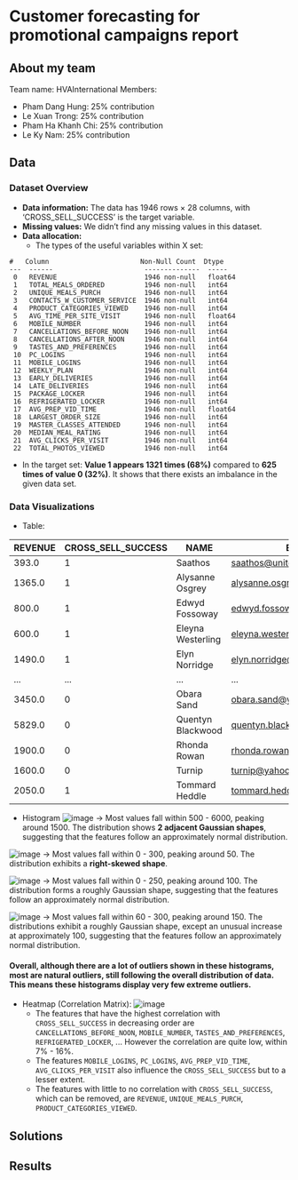 # Customer forecasting for promotional campaigns report

## About my team
Team name: HVAInternational 
Members:
- Pham Dang Hung: 25% contribution
- Le Xuan Trong: 25% contribution
- Pham Ha Khanh Chi: 25% contribution
- Le Ky Nam: 25% contribution

## Data

### Dataset Overview
- **Data information:** The data has 1946 rows × 28 columns, with ‘CROSS_SELL_SUCCESS’ is the target variable.
- **Missing values:** We didn’t find any missing values in this dataset.
- **Data allocation:**
  + The types of the useful variables within X set:
```
#   Column                       Non-Null Count  Dtype  
---  ------                       --------------  -----  
 0   REVENUE                      1946 non-null   float64
 1   TOTAL_MEALS_ORDERED          1946 non-null   int64  
 2   UNIQUE_MEALS_PURCH           1946 non-null   int64  
 3   CONTACTS_W_CUSTOMER_SERVICE  1946 non-null   int64  
 4   PRODUCT_CATEGORIES_VIEWED    1946 non-null   int64  
 5   AVG_TIME_PER_SITE_VISIT      1946 non-null   float64
 6   MOBILE_NUMBER                1946 non-null   int64  
 7   CANCELLATIONS_BEFORE_NOON    1946 non-null   int64  
 8   CANCELLATIONS_AFTER_NOON     1946 non-null   int64  
 9   TASTES_AND_PREFERENCES       1946 non-null   int64  
 10  PC_LOGINS                    1946 non-null   int64  
 11  MOBILE_LOGINS                1946 non-null   int64  
 12  WEEKLY_PLAN                  1946 non-null   int64  
 13  EARLY_DELIVERIES             1946 non-null   int64  
 14  LATE_DELIVERIES              1946 non-null   int64  
 15  PACKAGE_LOCKER               1946 non-null   int64  
 16  REFRIGERATED_LOCKER          1946 non-null   int64  
 17  AVG_PREP_VID_TIME            1946 non-null   float64
 18  LARGEST_ORDER_SIZE           1946 non-null   int64  
 19  MASTER_CLASSES_ATTENDED      1946 non-null   int64  
 20  MEDIAN_MEAL_RATING           1946 non-null   int64  
 21  AVG_CLICKS_PER_VISIT         1946 non-null   int64  
 22  TOTAL_PHOTOS_VIEWED          1946 non-null   int64 
```
  + In the target set: **Value 1 appears 1321 times (68%)** compared to **625 times of value 0 (32%)**. It shows that there exists an imbalance in the given data set.

### Data Visualizations
- Table:

| REVENUE | CROSS_SELL_SUCCESS | NAME | EMAIL | FIRST_NAME | FAMILY_NAME | TOTAL_MEALS_ORDERED | UNIQUE_MEALS_PURCH | CONTACTS_W_CUSTOMER_SERVICE | PRODUCT_CATEGORIES_VIEWED | ... | LATE_DELIVERIES | EARLY_DELIVERIES | PACKAGE_LOCKER | REFRIGERATED_LOCKER | AVG_PREP_VID_TIME | LARGEST_ORDER_SIZE | MASTER_CLASSES_ATTENDED | MEDIAN_MEAL_RATING | AVG_CLICKS_PER_VISIT | TOTAL_PHOTOS_VIEWED |
|---------|--------------------|------|-------|------------|-------------|---------------------|-------------------|----------------------------|-------------------------|-----|---------------|---------------|---------------|------------------|----------------|----------------|----------------------|------------------|------------------|------------------|
| 393.0   | 1                  | Saathos | saathos@unitedhealth.com | Saathos | Saathos | 14.0 | 6.0 | 12.0 | 10.0 | ... | 2.0 | 0.0 | 0.0 | 0.0 | 33.4 | 1.0 | 0.0 | 1.0 | 17.0 | 0.0 |
| 1365.0  | 1                  | Alysanne Osgrey | alysanne.osgrey@ge.org | Alysanne | Osgrey | 87.0 | 3.0 | 8.0 | 8.0 | ... | 2.0 | 0.0 | 0.0 | 0.0 | 84.8 | 1.0 | 0.0 | 3.0 | 13.0 | 170.0 |
| 800.0   | 1                  | Edwyd Fossoway | edwyd.fossoway@jnj.com | Edwyd | Fossoway | 15.0 | 7.0 | 11.0 | 5.0 | ... | 1.0 | 0.0 | 0.0 | 0.0 | 63.0 | 1.0 | 0.0 | 2.0 | 16.0 | 0.0 |
| 600.0   | 1                  | Eleyna Westerling | eleyna.westerling@ge.org | Eleyna | Westerling | 13.0 | 6.0 | 11.0 | 5.0 | ... | 3.0 | 0.0 | 0.0 | 0.0 | 43.8 | 1.0 | 0.0 | 2.0 | 14.0 | 0.0 |
| 1490.0  | 1                  | Elyn Norridge | elyn.norridge@jnj.com | Elyn | Norridge | 47.0 | 8.0 | 6.0 | 10.0 | ... | 8.0 | 0.0 | 0.0 | 0.0 | 84.8 | 1.0 | 1.0 | 3.0 | 12.0 | 205.0 |
| ...     | ...                | ...  | ...   | ...        | ...         | ...                 | ...               | ...                        | ...                     | ... | ...           | ...           | ...           | ...              | ...            | ...            | ...                  | ...              | ...              | ...              |
| 3450.0  | 0                  | Obara Sand | obara.sand@yahoo.com | Obara | Sand | 87.0 | 8.0 | 8.0 | 7.0 | ... | 3.0 | 0.0 | 0.0 | 0.0 | 212.5 | 10.0 | 2.0 | 3.0 | 11.0 | 0.0 |
| 5829.0  | 0                  | Quentyn Blackwood | quentyn.blackwood@yahoo.com | Quentyn | Blackwood | 244.0 | 4.0 | 7.0 | 2.0 | ... | 3.0 | 0.0 | 0.0 | 0.0 | 282.2 | 10.0 | 1.0 | 4.0 | 10.0 | 424.0 |
| 1900.0  | 0                  | Rhonda Rowan | rhonda.rowan@gmail.com | Rhonda | Rowan | 57.0 | 2.0 | 8.0 | 4.0 | ... | 7.0 | 3.0 | 0.0 | 0.0 | 254.4 | 10.0 | 0.0 | 4.0 | 12.0 | 480.0 |
| 1600.0  | 0                  | Turnip | turnip@yahoo.com | Turnip | Turnip | 74.0 | 3.0 | 10.0 | 10.0 | ... | 3.0 | 0.0 | 0.0 | 0.0 | 564.2 | 10.0 | 3.0 | 3.0 | 11.0 | 796.0 |
| 2050.0  | 1                  | Tommard Heddle | tommard.heddle@merck.com | Tommard | Heddle | 188.0 | 4.0 | 9.0 | 5.0 | ... | 3.0 | 1.0 | 1.0 | 0.0 | 248.0 | 11.0 | 2.0 | 3.0 | 12.0 | 0.0 | 

- Histogram
![image](https://github.com/user-attachments/assets/67aa6b16-afda-49ce-b770-b07fd3b21be9)
-> Most values fall within 500 - 6000, peaking around 1500. The distribution shows **2 adjacent Gaussian shapes**, suggesting that the features follow an approximately normal distribution.

![image](https://github.com/user-attachments/assets/4d1081db-bbae-4425-a3b8-5eb329353e6d)
-> Most values fall within 0 - 300, peaking around 50. The distribution exhibits a **right-skewed shape**.

![image](https://github.com/user-attachments/assets/aef7dddd-428f-4898-9146-4ccfd64f9142)
-> Most values fall within 0 - 250, peaking around 100. The distribution forms a roughly Gaussian shape, suggesting that the features follow an approximately normal distribution.

![image](https://github.com/user-attachments/assets/8e5af18d-9c20-4f09-b882-ac18e9f6cfeb)
-> Most values fall within 60 - 300, peaking around 150. The distributions exhibit a roughly Gaussian shape, except an unusual increase at approximately 100, suggesting that the features follow an approximately normal distribution.

#### Overall, although there are a lot of outliers shown in these histograms, most are natural outliers, still following the overall distribution of data. This means these histograms display very few extreme outliers.

- Heatmap (Correlation Matrix):
![image](https://github.com/user-attachments/assets/1403a8b9-40de-4592-8891-32a38f894a68)
  +  The features that have the highest correlation with `CROSS_SELL_SUCCESS` in decreasing order are `CANCELLATIONS_BEFORE_NOON`, `MOBILE_NUMBER`, `TASTES_AND_PREFERENCES`, `REFRIGERATED_LOCKER`, ... However the correlation are quite low, within 7% - 16%.
  +  The features `MOBILE_LOGINS`, `PC_LOGINS`, `AVG_PREP_VID_TIME`, `AVG_CLICKS_PER_VISIT` also influence the `CROSS_SELL_SUCCESS` but to a lesser extent.
  +  The features with little to no correlation with `CROSS_SELL_SUCCESS`, which can be removed, are `REVENUE`, `UNIQUE_MEALS_PURCH`, `PRODUCT_CATEGORIES_VIEWED`.

## Solutions

## Results
